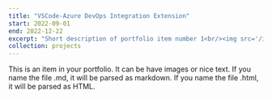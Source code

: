 ```yaml
---
title: "VSCode-Azure DevOps Integration Extension"
start: 2022-09-01
end: 2022-12-22
excerpt: "Short description of portfolio item number 1<br/><img src='/images/projects/extension-comment-management.png' width='400' />"
collection: projects
---
```


This is an item in your portfolio. It can be have images or nice text. If you name the file .md, it will be parsed as markdown. If you name the file .html, it will be parsed as HTML. 